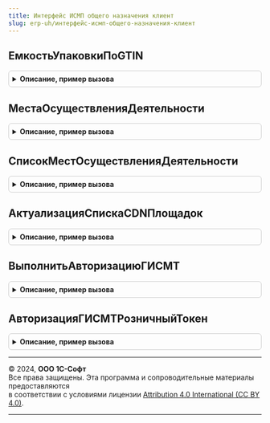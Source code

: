 ```yaml
---
title: Интерфейс ИСМП общего назначения клиент
slug: erp-uh/интерфейс-исмп-общего-назначения-клиент
---
```



## ЕмкостьУпаковкиПоGTIN
<details style="margin: 1em 0; padding: 0.5em; border: 1px solid #ccc; border-radius: 6px;">

<summary style="font-weight: bold; cursor: pointer;">Описание, пример вызова</summary>

```bsl

// Емкость упаковки по GTIN.
// Результат выполнения операции будет передан в ОписаниеОповещения в переданном параметре.
//
// Параметры:
//  ПараметрыЗапроса - (см. ИнтерфейсИСМПОбщегоНазначенияКлиент.ПараметрыЗапросаДанных).
Процедура ЕмкостьУпаковкиПоGTIN(ПараметрыЗапроса) Экспорт
```

Пример вызова
```bsl
ИнтерфейсИСМПОбщегоНазначенияКлиент.ЕмкостьУпаковкиПоGTIN(ПараметрыЗапроса) 
```
</details>

## МестаОсуществленияДеятельности
<details style="margin: 1em 0; padding: 0.5em; border: 1px solid #ccc; border-radius: 6px;">

<summary style="font-weight: bold; cursor: pointer;">Описание, пример вызова</summary>

```bsl

// Получает места осуществления деятельности из ГИС МТ.
// Результат выполнения операции будет передан в ОписаниеОповещения в переданном параметре.
//
// Параметры:
//  ПараметрыЗапроса - (см. ИнтерфейсИСМПОбщегоНазначенияКлиент.ПараметрыЗапросаДанных).
Процедура МестаОсуществленияДеятельности(ПараметрыЗапроса) Экспорт
```

Пример вызова
```bsl
ИнтерфейсИСМПОбщегоНазначенияКлиент.МестаОсуществленияДеятельности(ПараметрыЗапроса) 
```
</details>

## СписокМестОсуществленияДеятельности
<details style="margin: 1em 0; padding: 0.5em; border: 1px solid #ccc; border-radius: 6px;">

<summary style="font-weight: bold; cursor: pointer;">Описание, пример вызова</summary>

```bsl

// Получает места осуществления деятельности из ГИС МТ (метод получения списка).
// Результат выполнения операции будет передан в ОписаниеОповещения в переданном параметре.
//
// Параметры:
//  ПараметрыЗапроса - (см. ИнтерфейсИСМПОбщегоНазначенияКлиент.ПараметрыЗапросаДанных).
Процедура СписокМестОсуществленияДеятельности(ПараметрыЗапроса) Экспорт
```

Пример вызова
```bsl
ИнтерфейсИСМПОбщегоНазначенияКлиент.СписокМестОсуществленияДеятельности(ПараметрыЗапроса) 
```
</details>

## АктуализацияСпискаCDNПлощадок
<details style="margin: 1em 0; padding: 0.5em; border: 1px solid #ccc; border-radius: 6px;">

<summary style="font-weight: bold; cursor: pointer;">Описание, пример вызова</summary>

```bsl

// Обновляет список CDN-площадок и время их отклика
// Результат выполнения операции будет передан в ОписаниеОповещения в переданном параметре.
//
// Параметры:
//  ПараметрыЗапроса - (см. ИнтерфейсИСМПОбщегоНазначенияКлиент.ПараметрыЗапросаДанных).
Процедура АктуализацияСпискаCDNПлощадок(ПараметрыЗапроса) Экспорт
```

Пример вызова
```bsl
ИнтерфейсИСМПОбщегоНазначенияКлиент.АктуализацияСпискаCDNПлощадок(ПараметрыЗапроса) 
```
</details>

## ВыполнитьАвторизациюГИСМТ
<details style="margin: 1em 0; padding: 0.5em; border: 1px solid #ccc; border-radius: 6px;">

<summary style="font-weight: bold; cursor: pointer;">Описание, пример вызова</summary>

```bsl

// Выполняет операцию авторизации ГИС МТ.
//
// Параметры:
//  ПараметрыЗапроса - см. ИнтерфейсИСМПОбщегоНазначенияКлиент.ПараметрыЗапросаДанных.
Процедура ВыполнитьАвторизациюГИСМТ(ПараметрыЗапроса) Экспорт
```

Пример вызова
```bsl
ИнтерфейсИСМПОбщегоНазначенияКлиент.ВыполнитьАвторизациюГИСМТ(ПараметрыЗапроса) 
```
</details>

## АвторизацияГИСМТРозничныйТокен
<details style="margin: 1em 0; padding: 0.5em; border: 1px solid #ccc; border-radius: 6px;">

<summary style="font-weight: bold; cursor: pointer;">Описание, пример вызова</summary>

```bsl

// Выполняет операцию получения розничного токена в ГИС МТ.
//
// Параметры:
//  ПараметрыЗапроса - см. ИнтерфейсИСМПОбщегоНазначенияКлиент.ПараметрыЗапросаДанных.
Процедура АвторизацияГИСМТРозничныйТокен(ПараметрыЗапроса) Экспорт
```

Пример вызова
```bsl
ИнтерфейсИСМПОбщегоНазначенияКлиент.АвторизацияГИСМТРозничныйТокен(ПараметрыЗапроса) 
```
</details>

---

© 2024, **ООО 1С-Софт**  
Все права защищены. Эта программа и сопроводительные материалы предоставляются  
в соответствии с условиями лицензии [Attribution 4.0 International (CC BY 4.0)](https://creativecommons.org/licenses/by/4.0/legalcode).

---
